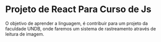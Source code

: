 # Projeto de React Para Curso de Js

O objetivo de aprender a linguagem, é contribuir para um projeto da faculdade UNDB, onde faremos um sistema de rastreamento através de leitura de imagem.

